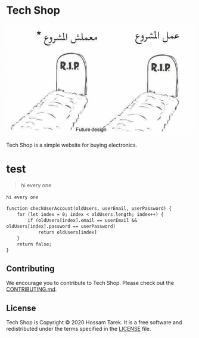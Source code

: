 # Tech Shop

![image](/img.jpg)

Tech Shop is a simple website for buying electronics.

# test

>hi every one

`hi every one`

```
function checkUserAccount(oldUsers, userEmail, userPassword) {
    for (let index = 0; index < oldUsers.length; index++) {
        if (oldUsers[index].email == userEmail && oldUsers[index].password == userPassword)
            return oldUsers[index]
    }
    return false;
}
```
## Contributing

We encourage you to contribute to Tech Shop. Please check out the [CONTRIBUTING.md](./CONTRIBUTING.md).

## License

Tech Shop is Copyright © 2020 Hossam Tarek. It is a free software and redistributed 
under the terms specified in the [LICENSE](./LICENSE.txt) file.
